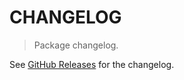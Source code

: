 # CHANGELOG

> Package changelog.

See [GitHub Releases](https://github.com/stdlib-js/stats-base-dists-hypergeometric-skewness/releases) for the changelog.
